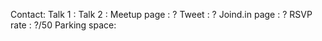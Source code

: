 Contact:
Talk 1 :
Talk 2 :
Meetup page : ?
Tweet : ?
Joind.in page : ?
RSVP rate : ?/50
Parking space:
